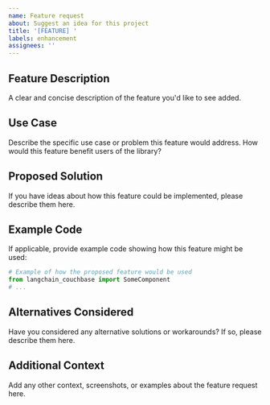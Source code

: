 ```yaml
---
name: Feature request
about: Suggest an idea for this project
title: '[FEATURE] '
labels: enhancement
assignees: ''
---
```


## Feature Description
A clear and concise description of the feature you'd like to see added.

## Use Case
Describe the specific use case or problem this feature would address. How would this feature benefit users of the library?

## Proposed Solution
If you have ideas about how this feature could be implemented, please describe them here.

## Example Code
If applicable, provide example code showing how this feature might be used:

```python
# Example of how the proposed feature would be used
from langchain_couchbase import SomeComponent
# ...
```

## Alternatives Considered
Have you considered any alternative solutions or workarounds? If so, please describe them here.

## Additional Context
Add any other context, screenshots, or examples about the feature request here. 